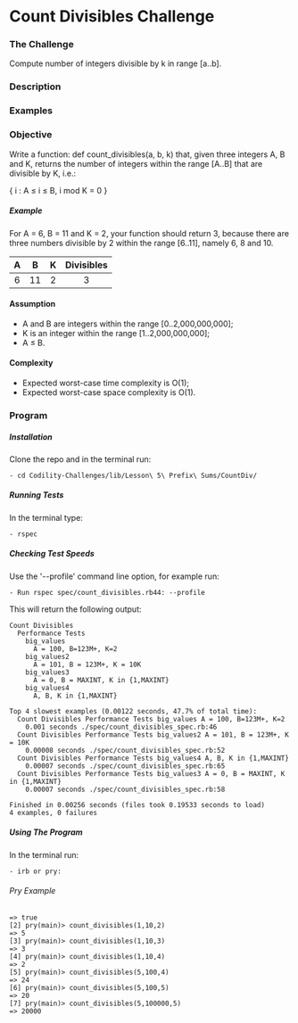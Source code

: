 # Count Divisibles Challenge

### The Challenge

Compute number of integers divisible by k in range [a..b].

### Description

### Examples

### Objective
Write a function: def count_divisibles(a, b, k) that, given three integers A, B and K, returns the number of integers within the range [A..B] that are divisible by K, i.e.:

{ i : A ≤ i ≤ B, i mod K = 0 }

##### Example

For A = 6, B = 11 and K = 2, your function should return 3, because there are three numbers divisible by 2 within the range [6..11], namely 6, 8 and 10.

A  | B | K | Divisibles
:-------------: | :------------------------------:	| :-------------: | :-------------: |
6 | 11 | 2 | 3

#### Assumption

- A and B are integers within the range [0..2,000,000,000];
- K is an integer within the range [1..2,000,000,000];
- A ≤ B.

#### Complexity

- Expected worst-case time complexity is O(1);
- Expected worst-case space complexity is O(1).

### Program

##### Installation
Clone the repo and in the terminal run:
```
- cd Codility-Challenges/lib/Lesson\ 5\ Prefix\ Sums/CountDiv/
```

##### Running Tests
In the terminal type:
```
- rspec
```

##### Checking Test Speeds
Use the '--profile' command line option, for example run:

```
- Run rspec spec/count_divisibles.rb44: --profile
```

This will return the following output:

```
Count Divisibles
  Performance Tests
    big_values
      A = 100, B=123M+, K=2
    big_values2
      A = 101, B = 123M+, K = 10K
    big_values3
      A = 0, B = MAXINT, K in {1,MAXINT}
    big_values4
      A, B, K in {1,MAXINT}

Top 4 slowest examples (0.00122 seconds, 47.7% of total time):
  Count Divisibles Performance Tests big_values A = 100, B=123M+, K=2
    0.001 seconds ./spec/count_divisibles_spec.rb:46
  Count Divisibles Performance Tests big_values2 A = 101, B = 123M+, K = 10K
    0.00008 seconds ./spec/count_divisibles_spec.rb:52
  Count Divisibles Performance Tests big_values4 A, B, K in {1,MAXINT}
    0.00007 seconds ./spec/count_divisibles_spec.rb:65
  Count Divisibles Performance Tests big_values3 A = 0, B = MAXINT, K in {1,MAXINT}
    0.00007 seconds ./spec/count_divisibles_spec.rb:58

Finished in 0.00256 seconds (files took 0.19533 seconds to load)
4 examples, 0 failures
```

##### Using The Program
In the terminal run:

```
- irb or pry:
```

###### Pry Example
```
=> true
[2] pry(main)> count_divisibles(1,10,2)
=> 5
[3] pry(main)> count_divisibles(1,10,3)
=> 3
[4] pry(main)> count_divisibles(1,10,4)
=> 2
[5] pry(main)> count_divisibles(5,100,4)
=> 24
[6] pry(main)> count_divisibles(5,100,5)
=> 20
[7] pry(main)> count_divisibles(5,100000,5)
=> 20000
```
